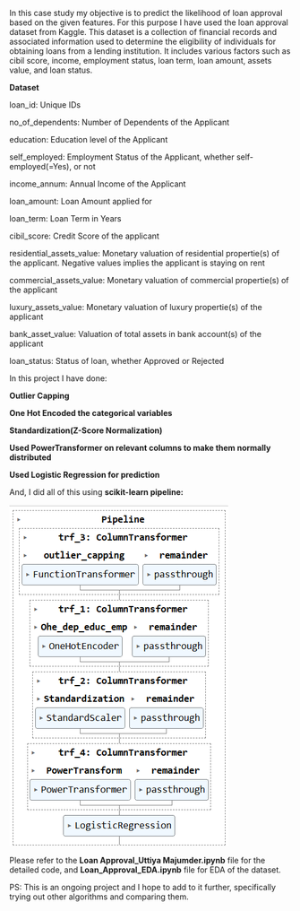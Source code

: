 In this case study my objective is to predict the likelihood of loan approval based on the given features. For this purpose I have used the loan approval dataset from Kaggle. 
This dataset is a collection of financial records and associated information used to determine the eligibility of individuals for obtaining loans from a lending institution. 
It includes various factors such as cibil score, income, employment status, loan term, loan amount, assets value, and loan status.

**Dataset**

loan_id: Unique IDs

no_of_dependents: Number of Dependents of the Applicant

education: Education level of the Applicant

self_employed: Employment Status of the Applicant, whether self-employed(=Yes), or not

income_annum: Annual Income of the Applicant

loan_amount: Loan Amount applied for

loan_term: Loan Term in Years

cibil_score: Credit Score of the applicant

residential_assets_value: Monetary valuation of residential propertie(s) of the applicant. Negative values implies the applicant is staying on rent

commercial_assets_value: Monetary valuation of commercial propertie(s) of the applicant

luxury_assets_value: Monetary valuation of luxury propertie(s) of the applicant

bank_asset_value: Valuation of total assets in bank account(s) of the applicant

loan_status: Status of loan, whether Approved or Rejected

In this project I have done:

**Outlier Capping**

**One Hot Encoded the categorical variables**

**Standardization(Z-Score Normalization)**

**Used PowerTransformer on relevant columns to make them normally distributed**

**Used Logistic Regression for prediction**

And, I did all of this using **scikit-learn pipeline:**

![Logistic Regression Pipeline](https://github.com/UMajumder/Loan_Approval_Prediction/blob/main/Pipeline_Logistic.png)

Please refer to the **Loan Approval_Uttiya Majumder.ipynb** file for the detailed code, and **Loan_Approval_EDA.ipynb** file for EDA of the dataset. 

PS: This is an ongoing project and I hope to add to it further, specifically trying out other algorithms and comparing them.
